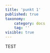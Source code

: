 ```yaml
---
title: 'punkt 1'
published: true
taxonomy:
    category: docs
    tag: ''
visible: true
---
```


TEST